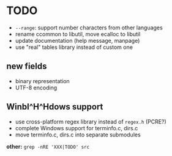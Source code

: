 # TODO

- `--range`: support number characters from other languages
- rename ccommon to libutil, move ecalloc to libutil
- update documentation (help message, manpage)
- use "real" tables library instead of custom one

## new fields

- binary representation
- UTF-8 encoding

## Winbl^H^Hdows support

- use cross-platform regex library instead of `regex.h` (PCRE?)
- complete Windows support for terminfo.c, dirs.c
- move terminfo.c, dirs.c into separate submodules

**other:** `grep -nRE 'XXX|TODO' src`

